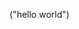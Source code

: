 ("hello world")
<!---
YOUSSEF-code-UI/YOUSSEF-code-UI is a ✨ special ✨ repository because its `README.md` (this file) appears on your GitHub profile.
You can click the Preview link to take a look at your changes.
--->
